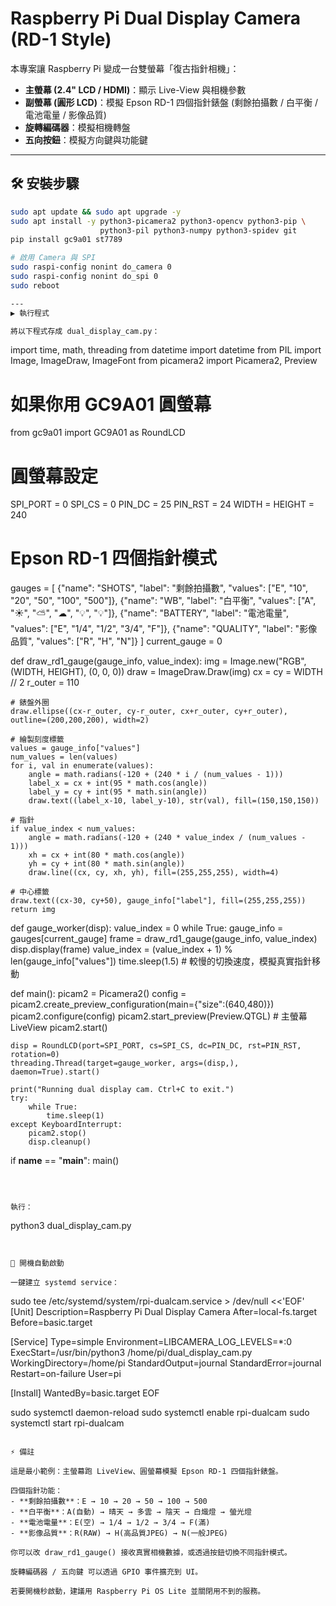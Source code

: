 # Raspberry Pi Dual Display Camera (RD-1 Style)

本專案讓 Raspberry Pi 變成一台雙螢幕「復古指針相機」：
- **主螢幕 (2.4" LCD / HDMI)**：顯示 Live-View 與相機參數
- **副螢幕 (圓形 LCD)**：模擬 Epson RD-1 四個指針錶盤 (剩餘拍攝數 / 白平衡 / 電池電量 / 影像品質)
- **旋轉編碼器**：模擬相機轉盤
- **五向按鈕**：模擬方向鍵與功能鍵

---

## 🛠 安裝步驟

```bash
sudo apt update && sudo apt upgrade -y
sudo apt install -y python3-picamera2 python3-opencv python3-pip \
                    python3-pil python3-numpy python3-spidev git
pip install gc9a01 st7789

# 啟用 Camera 與 SPI
sudo raspi-config nonint do_camera 0
sudo raspi-config nonint do_spi 0
sudo reboot

---
▶️ 執行程式

將以下程式存成 dual_display_cam.py：

```

import time, math, threading
from datetime import datetime
from PIL import Image, ImageDraw, ImageFont
from picamera2 import Picamera2, Preview

# 如果你用 GC9A01 圓螢幕
from gc9a01 import GC9A01 as RoundLCD

# 圓螢幕設定
SPI_PORT = 0
SPI_CS   = 0
PIN_DC   = 25
PIN_RST  = 24
WIDTH = HEIGHT = 240

# Epson RD-1 四個指針模式
gauges = [
    {"name": "SHOTS", "label": "剩餘拍攝數", "values": ["E", "10", "20", "50", "100", "500"]},
    {"name": "WB", "label": "白平衡", "values": ["A", "☀", "⛅", "☁", "💡", "💡"]},
    {"name": "BATTERY", "label": "電池電量", "values": ["E", "1/4", "1/2", "3/4", "F"]},
    {"name": "QUALITY", "label": "影像品質", "values": ["R", "H", "N"]}
]
current_gauge = 0

def draw_rd1_gauge(gauge_info, value_index):
    img = Image.new("RGB", (WIDTH, HEIGHT), (0, 0, 0))
    draw = ImageDraw.Draw(img)
    cx = cy = WIDTH // 2
    r_outer = 110
    
    # 錶盤外圈
    draw.ellipse((cx-r_outer, cy-r_outer, cx+r_outer, cy+r_outer), outline=(200,200,200), width=2)
    
    # 繪製刻度標籤
    values = gauge_info["values"]
    num_values = len(values)
    for i, val in enumerate(values):
        angle = math.radians(-120 + (240 * i / (num_values - 1)))
        label_x = cx + int(95 * math.cos(angle))
        label_y = cy + int(95 * math.sin(angle))
        draw.text((label_x-10, label_y-10), str(val), fill=(150,150,150))
    
    # 指針
    if value_index < num_values:
        angle = math.radians(-120 + (240 * value_index / (num_values - 1)))
        xh = cx + int(80 * math.cos(angle))
        yh = cy + int(80 * math.sin(angle))
        draw.line((cx, cy, xh, yh), fill=(255,255,255), width=4)
    
    # 中心標籤
    draw.text((cx-30, cy+50), gauge_info["label"], fill=(255,255,255))
    return img

def gauge_worker(disp):
    value_index = 0
    while True:
        gauge_info = gauges[current_gauge]
        frame = draw_rd1_gauge(gauge_info, value_index)
        disp.display(frame)
        value_index = (value_index + 1) % len(gauge_info["values"])
        time.sleep(1.5)  # 較慢的切換速度，模擬真實指針移動

def main():
    picam2 = Picamera2()
    config = picam2.create_preview_configuration(main={"size":(640,480)})
    picam2.configure(config)
    picam2.start_preview(Preview.QTGL)  # 主螢幕 LiveView
    picam2.start()

    disp = RoundLCD(port=SPI_PORT, cs=SPI_CS, dc=PIN_DC, rst=PIN_RST, rotation=0)
    threading.Thread(target=gauge_worker, args=(disp,), daemon=True).start()

    print("Running dual display cam. Ctrl+C to exit.")
    try:
        while True:
            time.sleep(1)
    except KeyboardInterrupt:
        picam2.stop()
        disp.cleanup()

if __name__ == "__main__":
    main()
```



執行：

```

python3 dual_display_cam.py

```


🚀 開機自動啟動

一鍵建立 systemd service：

```
sudo tee /etc/systemd/system/rpi-dualcam.service > /dev/null <<'EOF'
[Unit]
Description=Raspberry Pi Dual Display Camera
After=local-fs.target
Before=basic.target

[Service]
Type=simple
Environment=LIBCAMERA_LOG_LEVELS=*:0
ExecStart=/usr/bin/python3 /home/pi/dual_display_cam.py
WorkingDirectory=/home/pi
StandardOutput=journal
StandardError=journal
Restart=on-failure
User=pi

[Install]
WantedBy=basic.target
EOF

sudo systemctl daemon-reload
sudo systemctl enable rpi-dualcam
sudo systemctl start rpi-dualcam

```

⚡ 備註

這是最小範例：主螢幕跑 LiveView、圓螢幕模擬 Epson RD-1 四個指針錶盤。

四個指針功能：
- **剩餘拍攝數**：E → 10 → 20 → 50 → 100 → 500
- **白平衡**：A(自動) → 晴天 → 多雲 → 陰天 → 白熾燈 → 螢光燈
- **電池電量**：E(空) → 1/4 → 1/2 → 3/4 → F(滿)
- **影像品質**：R(RAW) → H(高品質JPEG) → N(一般JPEG)

你可以改 draw_rd1_gauge() 接收真實相機數據，或透過按鈕切換不同指針模式。

旋轉編碼器 / 五向鍵 可以透過 GPIO 事件擴充到 UI。

若要開機秒啟動，建議用 Raspberry Pi OS Lite 並關閉用不到的服務。

```
